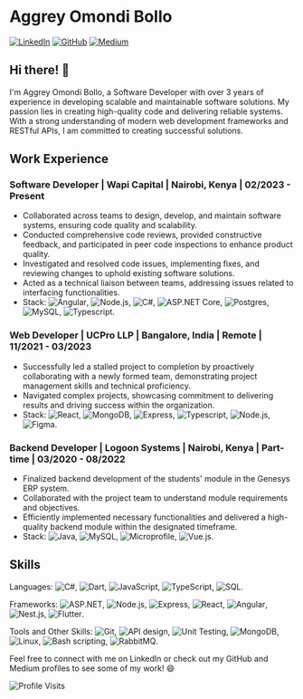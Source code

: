# Aggrey Omondi Bollo

[![LinkedIn](https://img.shields.io/badge/LinkedIn-aggrey--bollo-blue)](https://www.linkedin.com/in/aggrey-bollo/)
[![GitHub](https://img.shields.io/badge/GitHub-bollo--omar-lightgrey)](https://github.com/bollo-omar)
[![Medium](https://img.shields.io/badge/Medium-bolloo18-green)](https://medium.com/@bolloo18)

## Hi there! 👋

I'm Aggrey Omondi Bollo, a Software Developer with over 3 years of experience in developing scalable and maintainable software solutions. My passion lies in creating high-quality code and delivering reliable systems. With a strong understanding of modern web development frameworks and RESTful APIs, I am committed to creating successful solutions.

## Work Experience

### Software Developer | Wapi Capital | Nairobi, Kenya | 02/2023 - Present
- Collaborated across teams to design, develop, and maintain software systems, ensuring code quality and scalability.
- Conducted comprehensive code reviews, provided constructive feedback, and participated in peer code inspections to enhance product quality.
- Investigated and resolved code issues, implementing fixes, and reviewing changes to uphold existing software solutions.
- Acted as a technical liaison between teams, addressing issues related to interfacing functionalities.
- Stack: ![Angular](https://img.shields.io/badge/-Angular-red), ![Node.js](https://img.shields.io/badge/-Node.js-339933), ![C#](https://img.shields.io/badge/-C%23-blue), ![ASP.NET Core](https://img.shields.io/badge/-ASP.NET%20Core-blueviolet), ![Postgres](https://img.shields.io/badge/-Postgres-336791), ![MySQL](https://img.shields.io/badge/-MySQL-4479A1), ![Typescript](https://img.shields.io/badge/-Typescript-007ACC).

### Web Developer | UCPro LLP | Bangalore, India | Remote | 11/2021 - 03/2023
- Successfully led a stalled project to completion by proactively collaborating with a newly formed team, demonstrating project management skills and technical proficiency.
- Navigated complex projects, showcasing commitment to delivering results and driving success within the organization.
- Stack: ![React](https://img.shields.io/badge/-React-61DAFB), ![MongoDB](https://img.shields.io/badge/-MongoDB-47A248), ![Express](https://img.shields.io/badge/-Express-000000), ![Typescript](https://img.shields.io/badge/-Typescript-007ACC), ![Node.js](https://img.shields.io/badge/-Node.js-339933), ![Figma](https://img.shields.io/badge/-Figma-F24E1E).

### Backend Developer | Logoon Systems | Nairobi, Kenya | Part-time | 03/2020 - 08/2022
- Finalized backend development of the students' module in the Genesys ERP system.
- Collaborated with the project team to understand module requirements and objectives.
- Efficiently implemented necessary functionalities and delivered a high-quality backend module within the designated timeframe.
- Stack: ![Java](https://img.shields.io/badge/-Java-007396), ![MySQL](https://img.shields.io/badge/-MySQL-4479A1), ![Microprofile](https://img.shields.io/badge/-Microprofile-1B6AC6), ![Vue.js](https://img.shields.io/badge/-Vue.js-4FC08D).

## Skills

Languages: ![C#](https://img.shields.io/badge/-C%23-blue), ![Dart](https://img.shields.io/badge/-Dart-0175C2), ![JavaScript](https://img.shields.io/badge/-JavaScript-F7DF1E), ![TypeScript](https://img.shields.io/badge/-TypeScript-007ACC), ![SQL](https://img.shields.io/badge/-SQL-4479A1).

Frameworks: ![ASP.NET](https://img.shields.io/badge/-ASP.NET-blueviolet), ![Node.js](https://img.shields.io/badge/-Node.js-339933), ![Express](https://img.shields.io/badge/-Express-000000), ![React](https://img.shields.io/badge/-React-61DAFB), ![Angular](https://img.shields.io/badge/-Angular-red), ![Nest.js](https://img.shields.io/badge/-Nest.js-E0234E), ![Flutter](https://img.shields.io/badge/-Flutter-02569B).

Tools and Other Skills: ![Git](https://img.shields.io/badge/-Git-F05032), ![API design](https://img.shields.io/badge/-API%20design-FF4400), ![Unit Testing](https://img.shields.io/badge/-Unit%20Testing-018F67), ![MongoDB](https://img.shields.io/badge/-MongoDB-47A248), ![Linux](https://img.shields.io/badge/-Linux-FCC624), ![Bash scripting](https://img.shields.io/badge/-Bash%20scripting-4EAA25), ![RabbitMQ](https://img.shields.io/badge/-RabbitMQ-FF6600).

Feel free to connect with me on LinkedIn or check out my GitHub and Medium profiles to see some of my work! 😄

![Profile Visits](https://komarev.com/ghpvc/?username=bollo-omar)
